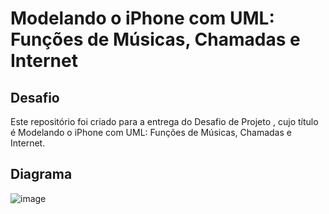 # Modelando o iPhone com UML: Funções de Músicas, Chamadas e Internet
## Desafio
Este repositório foi criado para a entrega do Desafio de Projeto , cujo título é Modelando o iPhone com UML: Funções de Músicas, Chamadas e Internet.
## Diagrama
![image](https://github.com/user-attachments/assets/a7c3b615-3aa1-4cbb-8ab2-1bdf565c7aa2)

